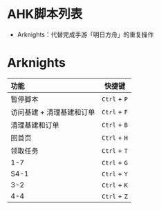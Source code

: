 # AHK脚本列表 #

- Arknights：代替完成手游「明日方舟」的重复操作

# Arknights #

| 功能                      | 快捷键       |
| :------------------------ | ------------ |
| 暂停脚本                  | `Ctrl` + `P` |
| 访问基建 + 清理基建和订单 | `Ctrl` + `F` |
| 清理基建和订单            | `Ctrl` + `B` |
| 回首页                    | `Ctrl` + `H` |
| 领取任务                  | `Ctrl` + `T` |
| 1-7                       | `Ctrl` + `G` |
| S4-1                      | `Ctrl` + `Y` |
| 3-2                       | `Ctrl` + `K` |
| 4-4                       | `Ctrl` + `Z` |

